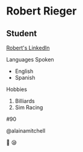 Robert Rieger
===

## Student

[Robert's LinkedIn](www.linkedin.com/in/robertrrieger)

Languages Spoken
* English
* Spanish

Hobbies
1. Billiards
2. Sim Racing

#90

@alainamitchell

:zany_face: :sleepy:
